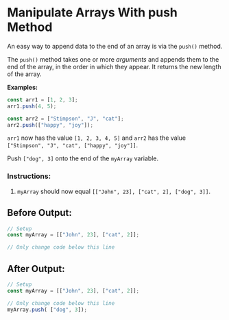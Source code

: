 # Manipulate Arrays With push Method

An easy way to append data to the end of an array is via the `push()` method.

The `push()` method takes one or more _arguments_ and appends them to the end of the array, in the order in which they appear. It returns the new length of the array.

**Examples:**
```javascript
const arr1 = [1, 2, 3];
arr1.push(4, 5);

const arr2 = ["Stimpson", "J", "cat"];
arr2.push(["happy", "joy"]);
```

`arr1` now has the value `[1, 2, 3, 4, 5]` and `arr2` has the value `["Stimpson", "J", "cat", ["happy", "joy"]]`.

Push `["dog", 3]` onto the end of the `myArray` variable.

### Instructions:
1. `myArray` should now equal `[["John", 23], ["cat", 2], ["dog", 3]]`.

## Before Output:
```javascript
// Setup
const myArray = [["John", 23], ["cat", 2]];

// Only change code below this line

```

## After Output:
```javascript
// Setup
const myArray = [["John", 23], ["cat", 2]];

// Only change code below this line
myArray.push( ["dog", 3]);
```